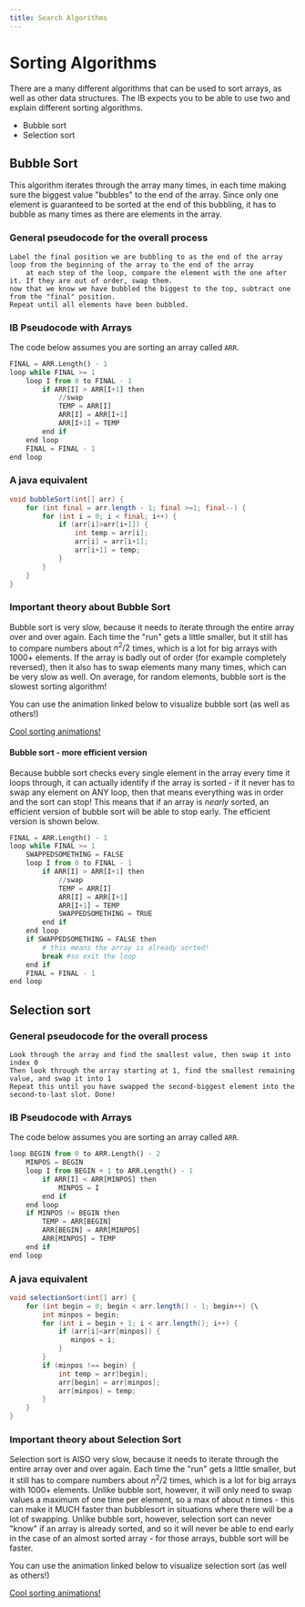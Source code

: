 ```yaml
---
title: Search Algorithms
---
```


# Sorting Algorithms

There are a many different algorithms that can be used to sort arrays, as well as other data structures. The IB expects you to be able to use two and explain different sorting algorithms.

* Bubble sort
* Selection sort

## Bubble Sort

This algorithm iterates through the array many times, in each time making sure the biggest value "bubbles" to the end of the array. Since only one element is guaranteed to be sorted at the end of this bubbling, it has to bubble as many times as there are elements in the array.

### General pseudocode for the overall process

```
Label the final position we are bubbling to as the end of the array
loop from the beginning of the array to the end of the array
    at each step of the loop, compare the element with the one after it. If they are out of order, swap them.
now that we know we have bubbled the biggest to the top, subtract one from the "final" position.
Repeat until all elements have been bubbled.
```


### IB Pseudocode with Arrays

The code below assumes you are sorting an array called `ARR`.

```python
FINAL = ARR.Length() - 1
loop while FINAL >= 1
    loop I from 0 to FINAL - 1
        if ARR[I] > ARR[I+1] then
            //swap
            TEMP = ARR[I]
            ARR[I] = ARR[I+1]
            ARR[I+1] = TEMP
        end if
    end loop
    FINAL = FINAL - 1
end loop
```

### A java equivalent

```java
void bubbleSort(int[] arr) {
    for (int final = arr.length - 1; final >=1; final--) {
        for (int i = 0; i < final; i++) {
            if (arr[i]>arr[i+1]) {
                int temp = arr[i];
                arr[i] = arr[i+1];
                arr[i+1] = temp;
            }
        }
    }
}
```


### Important theory about Bubble Sort

Bubble sort is very slow, because it needs to iterate through the entire array over and over again. Each time the "run" gets a little smaller, but it still has to compare numbers about $n^2/2$ times, which is a lot for big arrays with 1000+ elements. If the array is badly out of order (for example completely reversed), then it also has to swap elements many many times, which can be very slow as well. On average, for random elements, bubble sort is the slowest sorting algorithm!

You can use the animation linked below to visualize bubble sort (as well as others!)

<a href="https://www.cs.usfca.edu/~galles/visualization/ComparisonSort.html">Cool sorting animations!</a>

#### Bubble sort - more efficient version

Because bubble sort checks every single element in the array every time it loops through, it can actually identify if the array is sorted - if it never has to swap any element on ANY loop, then that means everything was in order and the sort can stop! This means that if an array is *nearly* sorted, an efficient version of bubble sort will be able to stop early. The efficient version is shown below.

```python
FINAL = ARR.Length() - 1
loop while FINAL >= 1
    SWAPPEDSOMETHING = FALSE
    loop I from 0 to FINAL - 1
        if ARR[I] > ARR[I+1] then
            //swap
            TEMP = ARR[I]
            ARR[I] = ARR[I+1]
            ARR[I+1] = TEMP
            SWAPPEDSOMETHING = TRUE
        end if
    end loop
    if SWAPPEDSOMETHING = FALSE then
        # this means the array is already sorted!
        break #so exit the loop
    end if
    FINAL = FINAL - 1
end loop
```


## Selection sort

### General pseudocode for the overall process

```
Look through the array and find the smallest value, then swap it into index 0
Then look through the array starting at 1, find the smallest remaining value, and swap it into 1
Repeat this until you have swapped the second-biggest element into the second-to-last slot. Done!
```


### IB Pseudocode with Arrays

The code below assumes you are sorting an array called `ARR`.

```python
loop BEGIN from 0 to ARR.Length() - 2
    MINPOS = BEGIN
    loop I from BEGIN + 1 to ARR.Length() - 1
        if ARR[I] < ARR[MINPOS] then
            MINPOS = I
        end if
    end loop
    if MINPOS != BEGIN then
        TEMP = ARR[BEGIN]
        ARR[BEGIN] = ARR[MINPOS]
        ARR[MINPOS] = TEMP
    end if 
end loop
```

### A java equivalent

```java
void selectionSort(int[] arr) {
    for (int begin = 0; begin < arr.length() - 1; begin++) {\
        int minpos = begin;
        for (int i = begin + 1; i < arr.length(); i++) {
            if (arr[i]<arr[minpos]) {
               minpos = i;
            }
        }
        if (minpos !== begin) {
            int temp = arr[begin];
            arr[begin] = arr[minpos];
            arr[minpos] = temp;
        }
    }
}
```


### Important theory about Selection Sort

Selection sort is AlSO very slow, because it needs to iterate through the entire array over and over again. Each time the "run" gets a little smaller, but it still has to compare numbers about $n^2/2$ times, which is a lot for big arrays with 1000+ elements. Unlike bubble sort, however, it will only need to swap values a maximum of one time per element, so a max of about $n$ times - this can make it MUCH faster than bubblesort in situations where there will be a lot of swapping. Unlike bubble sort, however, selection sort can never "know" if an array is already sorted, and so it will never be able to end early in the case of an almost sorted array - for those arrays, bubble sort will be faster.

You can use the animation linked below to visualize selection sort (as well as others!)

<a href="https://www.cs.usfca.edu/~galles/visualization/ComparisonSort.html">Cool sorting animations!</a>